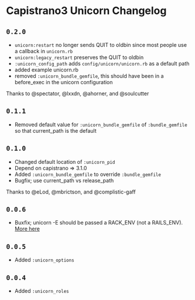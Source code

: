 # Capistrano3 Unicorn Changelog

## `0.2.0`

- `unicorn:restart` no longer sends QUIT to oldbin since most people use a callback in `unicorn.rb`
- `unicorn:legacy_restart` preserves the QUIT to oldbin
- `:unicorn_config_path` adds `config/unicorn/unicorn.rb` as a default path
- added example unicorn.rb
- removed `:unicorn_bundle_gemfile`, this should have been in a before_exec in the unicorn configuration

Thanks to @spectator, @lxxdn, @ahorner, and @soulcutter

## `0.1.1`

- Removed default value for `:unicorn_bundle_gemfile` of `:bundle_gemfile` so that current_path is the default

## `0.1.0`

- Changed default location of `:unicorn_pid`
- Depend on capistrano => 3.1.0
- Added `:unicorn_bundle_gemfile` to override `:bundle_gemfile`
- Bugfix; use current_path vs release_path

Thanks to @eLod, @mbrictson, and @complistic-gaff

## `0.0.6`

- Buxfix; unicorn -E should be passed a RACK_ENV (not a RAILS_ENV). [More here](http://www.hezmatt.org/~mpalmer/blog/2013/10/13/rack_env-its-not-for-you)

## `0.0.5`

- Added `:unicorn_options`

## `0.0.4`

- Added `:unicorn_roles`
